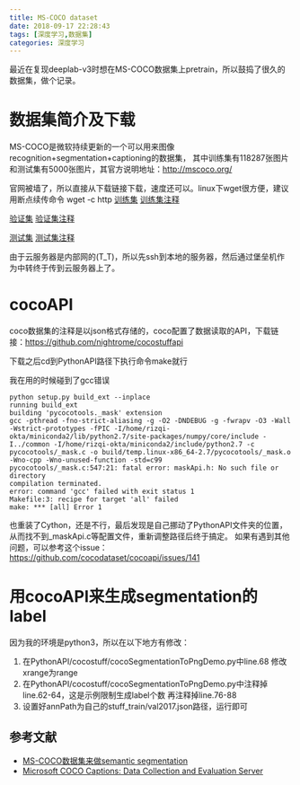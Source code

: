 ```yaml
---
title: MS-COCO dataset
date: 2018-09-17 22:28:43
tags: [深度学习,数据集]
categories: 深度学习
---
```

最近在复现deeplab-v3时想在MS-COCO数据集上pretrain，所以鼓捣了很久的数据集，做个记录。

# 数据集简介及下载

MS-COCO是微软持续更新的一个可以用来图像recognition+segmentation+captioning的数据集，
其中训练集有118287张图片和测试集有5000张图片，其官方说明地址：http://mscoco.org/
<!-- more -->
官网被墙了，所以直接从下载链接下载，速度还可以。linux下wget很方便，建议用断点续传命令 wget -c http
[训练集](http://images.cocodataset.org/zips/train2017.zip)
[训练集注释](http://images.cocodataset.org/annotations/annotations_trainval2017.zip)

[验证集](http://images.cocodataset.org/zips/val2017.zip)
[验证集注释](http://images.cocodataset.org/annotations/stuff_annotations_trainval2017.zip)

[测试集](http://images.cocodataset.org/zips/test2017.zip) 
[测试集注释](http://images.cocodataset.org/annotations/image_info_test2017.zip)

由于云服务器是内部网的(T_T)，所以先ssh到本地的服务器，然后通过堡垒机作为中转终于传到云服务器上了。

# cocoAPI

coco数据集的注释是以json格式存储的，coco配置了数据读取的API，下载链接：https://github.com/nightrome/cocostuffapi

下载之后cd到PythonAPI路径下执行命令make就行

我在用的时候碰到了gcc错误

```
python setup.py build_ext --inplace
running build_ext
building 'pycocotools._mask' extension
gcc -pthread -fno-strict-aliasing -g -O2 -DNDEBUG -g -fwrapv -O3 -Wall -Wstrict-prototypes -fPIC -I/home/rizqi-okta/miniconda2/lib/python2.7/site-packages/numpy/core/include -I../common -I/home/rizqi-okta/miniconda2/include/python2.7 -c pycocotools/_mask.c -o build/temp.linux-x86_64-2.7/pycocotools/_mask.o -Wno-cpp -Wno-unused-function -std=c99
pycocotools/_mask.c:547:21: fatal error: maskApi.h: No such file or directory
compilation terminated.
error: command 'gcc' failed with exit status 1
Makefile:3: recipe for target 'all' failed
make: *** [all] Error 1
```

也重装了Cython，还是不行，最后发现是自己挪动了PythonAPI文件夹的位置，从而找不到_maskApi.c等配置文件，重新调整路径后终于搞定。
如果有遇到其他问题，可以参考这个issue：https://github.com/cocodataset/cocoapi/issues/141

# 用cocoAPI来生成segmentation的label

因为我的环境是python3，所以在以下地方有修改：
1. 在PythonAPI/cocostuff/cocoSegmentationToPngDemo.py中line.68 修改xrange为range
2. 在PythonAPI/cocostuff/cocoSegmentationToPngDemo.py中注释掉line.62-64，这是示例限制生成label个数
   再注释掉line.76-88
3. 设置好annPath为自己的stuff_train/val2017.json路径，运行即可

## 参考文献

- [MS-COCO数据集来做semantic segmentation](https://blog.csdn.net/qq_33000225/article/details/78985635)
- [Microsoft COCO Captions: Data Collection and Evaluation Server](https://arxiv.org/abs/1504.00325)
   
   